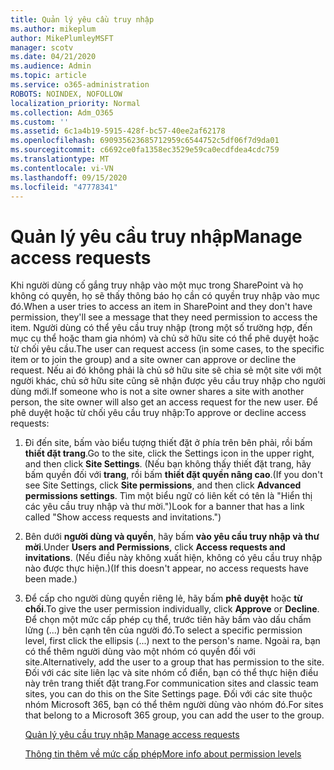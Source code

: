 ```yaml
---
title: Quản lý yêu cầu truy nhập
ms.author: mikeplum
author: MikePlumleyMSFT
manager: scotv
ms.date: 04/21/2020
ms.audience: Admin
ms.topic: article
ms.service: o365-administration
ROBOTS: NOINDEX, NOFOLLOW
localization_priority: Normal
ms.collection: Adm_O365
ms.custom: ''
ms.assetid: 6c1a4b19-5915-428f-bc57-40ee2af62178
ms.openlocfilehash: 690935623685712959c6544752c5df06f7d9da01
ms.sourcegitcommit: c6692ce0fa1358ec3529e59ca0ecdfdea4cdc759
ms.translationtype: MT
ms.contentlocale: vi-VN
ms.lasthandoff: 09/15/2020
ms.locfileid: "47778341"
---
```

# <a name="manage-access-requests"></a><span data-ttu-id="8b1bd-102">Quản lý yêu cầu truy nhập</span><span class="sxs-lookup"><span data-stu-id="8b1bd-102">Manage access requests</span></span>

<span data-ttu-id="8b1bd-103">Khi người dùng cố gắng truy nhập vào một mục trong SharePoint và họ không có quyền, họ sẽ thấy thông báo họ cần có quyền truy nhập vào mục đó.</span><span class="sxs-lookup"><span data-stu-id="8b1bd-103">When a user tries to access an item in SharePoint and they don't have permission, they'll see a message that they need permission to access the item.</span></span> <span data-ttu-id="8b1bd-104">Người dùng có thể yêu cầu truy nhập (trong một số trường hợp, đến mục cụ thể hoặc tham gia nhóm) và chủ sở hữu site có thể phê duyệt hoặc từ chối yêu cầu.</span><span class="sxs-lookup"><span data-stu-id="8b1bd-104">The user can request access (in some cases, to the specific item or to join the group) and a site owner can approve or decline the request.</span></span> <span data-ttu-id="8b1bd-105">Nếu ai đó không phải là chủ sở hữu site sẽ chia sẻ một site với một người khác, chủ sở hữu site cũng sẽ nhận được yêu cầu truy nhập cho người dùng mới.</span><span class="sxs-lookup"><span data-stu-id="8b1bd-105">If someone who is not a site owner shares a site with another person, the site owner will also get an access request for the new user.</span></span> <span data-ttu-id="8b1bd-106">Để phê duyệt hoặc từ chối yêu cầu truy nhập:</span><span class="sxs-lookup"><span data-stu-id="8b1bd-106">To approve or decline access requests:</span></span>
  
1. <span data-ttu-id="8b1bd-107">Đi đến site, bấm vào biểu tượng thiết đặt ở phía trên bên phải, rồi bấm **thiết đặt trang**.</span><span class="sxs-lookup"><span data-stu-id="8b1bd-107">Go to the site, click the Settings icon in the upper right, and then click **Site Settings**.</span></span> <span data-ttu-id="8b1bd-108">(Nếu bạn không thấy thiết đặt trang, hãy bấm quyền đối với **trang**, rồi bấm **thiết đặt quyền nâng cao**.</span><span class="sxs-lookup"><span data-stu-id="8b1bd-108">(If you don't see Site Settings, click **Site permissions**, and then click **Advanced permissions settings**.</span></span> <span data-ttu-id="8b1bd-109">Tìm một biểu ngữ có liên kết có tên là "Hiển thị các yêu cầu truy nhập và thư mời.")</span><span class="sxs-lookup"><span data-stu-id="8b1bd-109">Look for a banner that has a link called "Show access requests and invitations.")</span></span>
    
2. <span data-ttu-id="8b1bd-110">Bên dưới **người dùng và quyền**, hãy bấm **vào yêu cầu truy nhập và thư mời**.</span><span class="sxs-lookup"><span data-stu-id="8b1bd-110">Under **Users and Permissions**, click **Access requests and invitations**.</span></span> <span data-ttu-id="8b1bd-111">(Nếu điều này không xuất hiện, không có yêu cầu truy nhập nào được thực hiện.)</span><span class="sxs-lookup"><span data-stu-id="8b1bd-111">(If this doesn't appear, no access requests have been made.)</span></span>
    
3. <span data-ttu-id="8b1bd-112">Để cấp cho người dùng quyền riêng lẻ, hãy bấm **phê duyệt** hoặc **từ chối**.</span><span class="sxs-lookup"><span data-stu-id="8b1bd-112">To give the user permission individually, click **Approve** or **Decline**.</span></span> <span data-ttu-id="8b1bd-113">Để chọn một mức cấp phép cụ thể, trước tiên hãy bấm vào dấu chấm lửng (...) bên cạnh tên của người đó.</span><span class="sxs-lookup"><span data-stu-id="8b1bd-113">To select a specific permission level, first click the ellipsis (...) next to the person's name.</span></span> <span data-ttu-id="8b1bd-114">Ngoài ra, bạn có thể thêm người dùng vào một nhóm có quyền đối với site.</span><span class="sxs-lookup"><span data-stu-id="8b1bd-114">Alternatively, add the user to a group that has permission to the site.</span></span> <span data-ttu-id="8b1bd-115">Đối với các site liên lạc và site nhóm cổ điển, bạn có thể thực hiện điều này trên trang thiết đặt trang.</span><span class="sxs-lookup"><span data-stu-id="8b1bd-115">For communication sites and classic team sites, you can do this on the Site Settings page.</span></span> <span data-ttu-id="8b1bd-116">Đối với các site thuộc nhóm Microsoft 365, bạn có thể thêm người dùng vào nhóm đó.</span><span class="sxs-lookup"><span data-stu-id="8b1bd-116">For sites that belong to a Microsoft 365 group, you can add the user to the group.</span></span>
    
    [<span data-ttu-id="8b1bd-117">Quản lý yêu cầu truy nhập </span><span class="sxs-lookup"><span data-stu-id="8b1bd-117">Manage access requests </span></span>](https://go.microsoft.com/fwlink/?linkid=2008747)
    
    [<span data-ttu-id="8b1bd-118">Thông tin thêm về mức cấp phép</span><span class="sxs-lookup"><span data-stu-id="8b1bd-118">More info about permission levels</span></span>](https://go.microsoft.com/fwlink/?linkid=867071)
    

